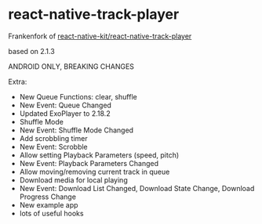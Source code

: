 # react-native-track-player

Frankenfork of [react-native-kit/react-native-track-player](https://github.com/react-native-kit/react-native-track-player)

based on 2.1.3

ANDROID ONLY, BREAKING CHANGES

Extra:
* New Queue Functions: clear, shuffle
* New Event: Queue Changed
* Updated ExoPlayer to 2.18.2
* Shuffle Mode
* New Event: Shuffle Mode Changed
* Add scrobbling timer
* New Event: Scrobble
* Allow setting Playback Parameters (speed, pitch)
* New Event: Playback Parameters Changed
* Allow moving/removing current track in queue
* Download media for local playing
* New Event: Download List Changed, Download State Change, Download Progress Change
* New example app
* lots of useful hooks
